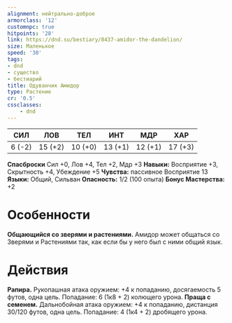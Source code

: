 ```yaml
---
alignment: нейтрально-доброе
armorclass: '12'
customnpc: true
hitpoints: '28'
link: https://dnd.su/bestiary/8437-amidor-the-dandelion/
size: Маленькое
speed: '30'
tags:
- dnd
- существо
- бестиарий
title: Одуванчик Амидор
type: Растение
cr: '0.5'
cssclasses:
    - dnd
---
```



| СИЛ | ЛОВ | ТЕЛ | ИНТ | МДР | ХАР |
|---|---|---|---|---|---|
| 6 (-2) | 15 (+2) | 10 (+0) | 13 (+1) | 12 (+1) | 17 (+3) |
**Спасброски** Сил +0, Лов +4, Тел +2, Мдр +3
**Навыки:** Восприятие +3, Скрытность +4, Убеждение +5
**Чувства:** пассивное Восприятие 13
**Языки:** Общий, Сильван
**Опасность:** 1/2 (100 опыта)
**Бонус Мастерства:** +2


# Особенности
**Общающийся со зверями и растениями.** Амидор может общаться со  Зверями и Растениями так, как если бы у него был с ними общий язык.


# Действия
**Рапира.** Рукопашная атака оружием: +4 к попаданию, досягаемость 5 футов, одна цель. Попадание: 6 (1к8 + 2) колющего урона.
**Праща с семенем.** Дальнобойная атака оружием: +4 к попаданию, дистанция 30/120 футов, одна цель. Попадание: 4 (1к4 + 2) дробящего урона.